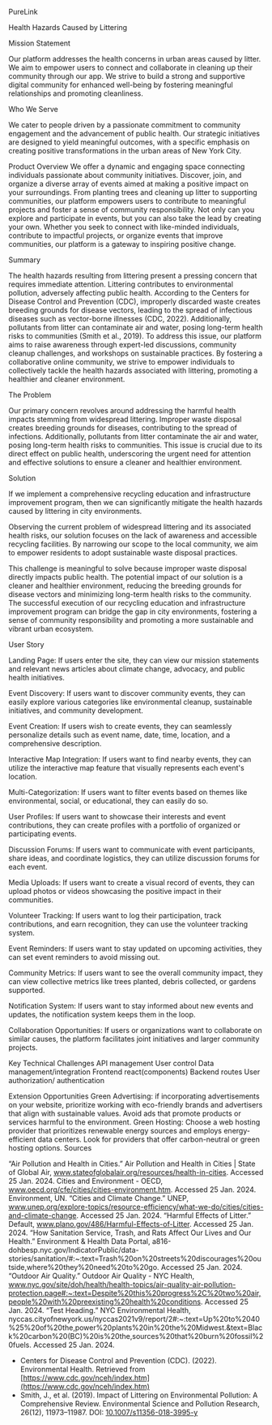 PureLink

Health Hazards Caused by Littering

Mission Statement

Our platform addresses the health concerns in urban areas caused by litter. We aim to empower users to connect and collaborate in cleaning up their community through our app. We strive to build a strong and supportive digital community for enhanced well-being by fostering meaningful relationships and promoting cleanliness.

Who We Serve


We cater to people driven by a passionate commitment to community engagement and the advancement of public health. Our strategic initiatives are designed to yield meaningful outcomes, with a specific emphasis on creating positive transformations in the urban areas of New York City.

Product Overview
We offer a dynamic and engaging space connecting individuals passionate about community initiatives. Discover, join, and organize a diverse array of events aimed at making a positive impact on your surroundings. From planting trees and cleaning up litter to supporting communities, our platform empowers users to contribute to meaningful projects and foster a sense of community responsibility. Not only can you explore and participate in events, but you can also take the lead by creating your own. Whether you seek to connect with like-minded individuals, contribute to impactful projects, or organize events that improve communities, our platform is a gateway to inspiring positive change.

Summary

The health hazards resulting from littering present a pressing concern that requires immediate attention. Littering contributes to environmental pollution, adversely affecting public health. According to the Centers for Disease Control and Prevention (CDC), improperly discarded waste creates breeding grounds for disease vectors, leading to the spread of infectious diseases such as vector-borne illnesses (CDC, 2022). Additionally, pollutants from litter can contaminate air and water, posing long-term health risks to communities (Smith et al., 2019). To address this issue, our platform aims to raise awareness through expert-led discussions, community cleanup challenges, and workshops on sustainable practices. By fostering a collaborative online community, we strive to empower individuals to collectively tackle the health hazards associated with littering, promoting a healthier and cleaner environment. 

The Problem

Our primary concern revolves around addressing the harmful health impacts stemming from widespread littering. Improper waste disposal creates breeding grounds for diseases, contributing to the spread of infections. Additionally, pollutants from litter contaminate the air and water, posing long-term health risks to communities. This issue is crucial due to its direct effect on public health, underscoring the urgent need for attention and effective solutions to ensure a cleaner and healthier environment.

Solution

If we implement a comprehensive recycling education and infrastructure improvement program, then we can significantly mitigate the health hazards caused by littering in city environments.

Observing the current problem of widespread littering and its associated health risks, our solution focuses on the lack of awareness and accessible recycling facilities. By narrowing our scope to the local community, we aim to empower residents to adopt sustainable waste disposal practices.

This challenge is meaningful to solve because improper waste disposal directly impacts public health. The potential impact of our solution is a cleaner and healthier environment, reducing the breeding grounds for disease vectors and minimizing long-term health risks to the community. The successful execution of our recycling education and infrastructure improvement program can bridge the gap in city environments, fostering a sense of community responsibility and promoting a more sustainable and vibrant urban ecosystem.

User Story

Landing Page:
If users enter the site, they can view our mission statements and relevant news articles about climate change, advocacy, and public health initiatives.

Event Discovery:
If users want to discover community events, they can easily explore various categories like environmental cleanup, sustainable initiatives, and community development.

Event Creation:
If users wish to create events, they can seamlessly personalize details such as event name, date, time, location, and a comprehensive description.

Interactive Map Integration:
If users want to find nearby events, they can utilize the interactive map feature that visually represents each event's location.

Multi-Categorization:
If users want to filter events based on themes like environmental, social, or educational, they can easily do so.

User Profiles:
If users want to showcase their interests and event contributions, they can create profiles with a portfolio of organized or participating events.

Discussion Forums:
If users want to communicate with event participants, share ideas, and coordinate logistics, they can utilize discussion forums for each event.

Media Uploads:
If users want to create a visual record of events, they can upload photos or videos showcasing the positive impact in their communities.

Volunteer Tracking:
If users want to log their participation, track contributions, and earn recognition, they can use the volunteer tracking system.

Event Reminders:
If users want to stay updated on upcoming activities, they can set event reminders to avoid missing out.

Community Metrics:
If users want to see the overall community impact, they can view collective metrics like trees planted, debris collected, or gardens supported.

Notification System:
If users want to stay informed about new events and updates, the notification system keeps them in the loop.

Collaboration Opportunities:
If users or organizations want to collaborate on similar causes, the platform facilitates joint initiatives and larger community projects.


Key Technical Challenges
API management
User control 
Data management/integration
Frontend react(components)
Backend routes 
User authorization/ authentication  



Extension Opportunities 
Green Advertising: if incorporating advertisements on your website, prioritize working with eco-friendly brands and advertisers that align with sustainable values. Avoid ads that promote products or services harmful to the environment. 
Green Hosting: Choose a web hosting provider that prioritizes renewable energy sources and employs energy-efficient data centers. Look for providers that offer carbon-neutral or green hosting options. 
Sources

“Air Pollution and Health in Cities.” Air Pollution and Health in Cities | State of Global Air, www.stateofglobalair.org/resources/health-in-cities. Accessed 25 Jan. 2024.
Cities and Environment - OECD, www.oecd.org/cfe/cities/cities-environment.htm. Accessed 25 Jan. 2024.
Environment, UN. “Cities and Climate Change.” UNEP, www.unep.org/explore-topics/resource-efficiency/what-we-do/cities/cities-and-climate-change. Accessed 25 Jan. 2024.
“Harmful Effects of Litter.” Default, www.plano.gov/486/Harmful-Effects-of-Litter. Accessed 25 Jan. 2024.
“How Sanitation Service, Trash, and Rats Affect Our Lives and Our Health.” Environment & Health Data Portal, a816-dohbesp.nyc.gov/IndicatorPublic/data-stories/sanitation/#:~:text=Trash%20on%20streets%20discourages%20outside,where%20they%20need%20to%20go. Accessed 25 Jan. 2024.
“Outdoor Air Quality.” Outdoor Air Quality - NYC Health, www.nyc.gov/site/doh/health/health-topics/air-quality-air-pollution-protection.page#:~:text=Despite%20this%20progress%2C%20two%20air,people%20with%20preexisting%20health%20conditions. Accessed 25 Jan. 2024.
“Test Heading.” NYC Environmental Health, nyccas.cityofnewyork.us/nyccas2021v9/report/2#:~:text=Up%20to%2040%25%20of%20the,power%20plants%20in%20the%20Midwest.&text=Black%20carbon%20(BC)%20is%20the,sources%20that%20burn%20fossil%20fuels. Accessed 25 Jan. 2024. 
- Centers for Disease Control and Prevention (CDC). (2022). Environmental Health. Retrieved from [https://www.cdc.gov/nceh/index.htm](https://www.cdc.gov/nceh/index.htm)
- Smith, J., et al. (2019). Impact of Littering on Environmental Pollution: A Comprehensive Review. Environmental Science and Pollution Research, 26(12), 11973–11987. DOI: [10.1007/s11356-018-3995-y](https://doi.org/10.1007/s11356-018-3995-y)
